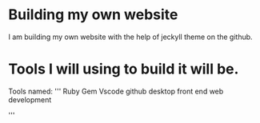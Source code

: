 # Building my own website
I am building my own website with the help of jeckyll theme on the github.

# Tools I will using to build it will be.
Tools named:
'''
Ruby
Gem
Vscode
github desktop
front end web development

'''
